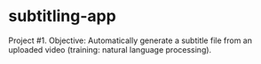 # subtitling-app
Project #1. Objective: Automatically generate a subtitle file from an uploaded video (training: natural language processing).
